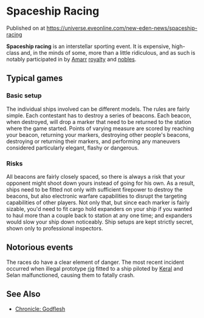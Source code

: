 # Spaceship Racing
Published on  at https://universe.eveonline.com/new-eden-news/spaceship-racing

**Spaceship racing** is an interstellar sporting event. It is expensive,
high-class and, in the minds of some, more than a little ridiculous, and
as such is notably participated in by [Amarr](6BPFRy27fN4LnYlIyzvEwo)
[royalty](54zoGW31RF0k0QF9KkOBjh) and [nobles](dO9vxs4a40LrzJyoq2L8v).

Typical games
-------------

### Basic setup

The individual ships involved can be different models. The rules are
fairly simple. Each contestant has to destroy a series of beacons. Each
beacon, when destroyed, will drop a marker that need to be returned to
the station where the game started. Points of varying measure are scored
by reaching your beacon, returning your markers, destroying other
people's beacons, destroying or returning their markers, and performing
any maneuvers considered particularly elegant, flashy or dangerous.

### Risks

All beacons are fairly closely spaced, so there is always a risk that
your opponent might shoot down yours instead of going for his own. As a
result, ships need to be fitted not only with sufficient firepower to
destroy the beacons, but also electronic warfare capabilities to disrupt
the targeting capabilities of other players. Not only that, but since
each marker is fairly sizable, you'd need to fit cargo hold expanders on
your ship if you wanted to haul more than a couple back to station at
any one time; and expanders would slow your ship down noticeably. Ship
setups are kept strictly secret, shown only to professional inspectors.

Notorious events
----------------

The races do have a clear element of danger. The most recent incident
occurred when illegal prototype [rig](rigs) fitted to
a ship piloted by [Keral](7bRDME40tMpJRpS2MtG1NC) and
Selan malfunctioned, causing them to fatally crash.

See Also
--------
-   [Chronicle: Godflesh](3plaqb1gNf8mcrjJOW5urb)
